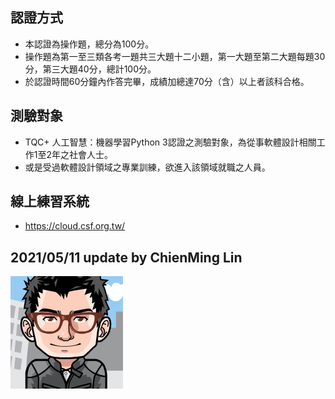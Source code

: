 ## 認證方式

- 本認證為操作題，總分為100分。
- 操作題為第一至三類各考一題共三大題十二小題，第一大題至第二大題每題30分，第三大題40分，總計100分。
- 於認證時間60分鐘內作答完畢，成績加總達70分（含）以上者該科合格。

## 測驗對象

- TQC+ 人工智慧：機器學習Python 3認證之測驗對象，為從事軟體設計相關工作1至2年之社會人士。
- 或是受過軟體設計領域之專業訓練，欲進入該領域就職之人員。

## 線上練習系統

- https://cloud.csf.org.tw/

## 2021/05/11 update by ChienMing Lin

![image](https://github.com/babymlin/TQC_AI_Licence/blob/main/Q_%E5%A4%A7%E9%A0%AD%E7%85%A7.png?raw=true)